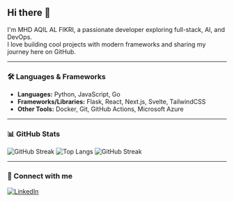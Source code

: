 ## Hi there 👋

I'm MHD AQIL AL FIKRI, a passionate developer exploring full-stack, AI, and DevOps.  
I love building cool projects with modern frameworks and sharing my journey here on GitHub.

---

### 🛠 Languages & Frameworks
- **Languages:** Python, JavaScript, Go
- **Frameworks/Libraries:** Flask, React, Next.js, Svelte, TailwindCSS
- **Other Tools:** Docker, Git, GitHub Actions, Microsoft Azure

---

### 📊 GitHub Stats
![GitHub Streak](https://github-readme-streak-stats.herokuapp.com/?user=aqilfikri20&theme=dark&hide_border=true)
![Top Langs](https://github-readme-stats.vercel.app/api/top-langs/?username=aqilfikri20&layout=compact&theme=dark)
![GitHub Streak](https://streak-stats.demolab.com?user=aqilfikri20&theme=dark&hide_border=true)


---

### 🔗 Connect with me
[![LinkedIn](https://img.shields.io/badge/LinkedIn-Aqil-blue?style=flat-square&logo=linkedin)](https://www.linkedin.com/in/mhdaqilalfikri)
